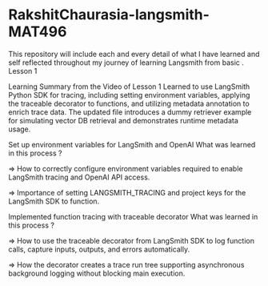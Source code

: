 # RakshitChaurasia-langsmith-MAT496
This repository will include each and every detail of what I have learned and self reflected throughout my journey of learning  Langsmith from basic .
Lesson 1

Learning Summary from the Video of Lesson 1
Learned to use LangSmith Python SDK for tracing, including setting environment variables, applying the traceable decorator to functions, and utilizing metadata annotation to enrich trace data. The updated file introduces a dummy retriever example for simulating vector DB retrieval and demonstrates runtime metadata usage.

Set up environment variables for LangSmith and OpenAI
What was learned in this process ?

=> How to correctly configure environment variables required to enable LangSmith tracing and OpenAI API access.

=> Importance of setting LANGSMITH_TRACING and project keys for the LangSmith SDK to function.

Implemented function tracing with traceable decorator
What was learned in this process ?

=> How to use the traceable decorator from LangSmith SDK to log function calls, capture inputs, outputs, and errors automatically.

=> How the decorator creates a trace run tree supporting asynchronous background logging without blocking main execution.
